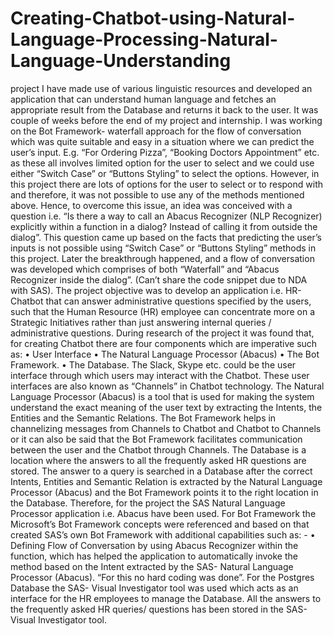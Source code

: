# Creating-Chatbot-using-Natural-Language-Processing-Natural-Language-Understanding
project I have made use of various linguistic resources and developed an application that can understand human language and fetches an appropriate result from the Database and returns it back to the user.  It was couple of weeks before the end of my project and internship. I was working on the Bot Framework- waterfall approach for the flow of conversation which was quite suitable and easy in a situation where we can predict the user’s input. E.g. “For Ordering Pizza”, “Booking Doctors Appointment” etc. as these all involves limited option for the user to select and we could use either “Switch Case” or “Buttons Styling” to select the options. However, in this project there are lots of options for the user to select or to respond with and therefore, it was not possible to use any of the methods mentioned above. Hence, to overcome this issue, an idea was conceived with a question i.e. “Is there a way to call an Abacus Recognizer (NLP Recognizer) explicitly within a function in a dialog? Instead of calling it from outside the dialog”. This question came up based on the facts that predicting the user’s inputs is not possible using “Switch Case” or “Buttons Styling” methods in this project. Later the breakthrough happened, and a flow of conversation was developed which comprises of both “Waterfall” and “Abacus Recognizer inside the dialog”. (Can’t share the code snippet due to NDA with SAS).
The project objective was to develop an application i.e. HR- Chatbot that can answer administrative questions specified by the users, such that the Human Resource (HR) employee can concentrate more on a Strategic Initiatives rather than just answering internal queries / administrative questions.
During research of the project it was found that, for creating Chatbot there are four components which are imperative such as:
•	User Interface
•	The Natural Language Processor (Abacus)
•	The Bot Framework.
•	The Database.
The Slack, Skype etc. could be the user interface through which users may interact with the Chatbot. These user interfaces are also known as “Channels” in Chatbot technology.
The Natural Language Processor (Abacus) is a tool that is used for making the system understand the exact meaning of the user text by extracting the Intents, the Entities and the Semantic Relations.
The Bot Framework helps in channelizing messages from Channels to Chatbot and Chatbot to Channels or it can also be said that the Bot Framework facilitates communication between the user and the Chatbot through Channels.
The Database is a location where the answers to all the frequently asked HR questions are stored. The answer to a query is searched in a Database after the correct Intents, Entities and Semantic Relation is extracted by the Natural Language Processor (Abacus) and the Bot Framework points it to the right location in the Database. 
Therefore, for the project the SAS Natural Language Processor application i.e. Abacus have been used. For Bot Framework the Microsoft’s Bot Framework concepts were referenced and based on that created SAS’s own Bot Framework with additional capabilities such as: -
•	Defining Flow of Conversation by using Abacus Recognizer within the function, which has helped the application to automatically invoke the method based on the Intent extracted by the SAS- Natural Language Processor (Abacus). “For this no hard coding was done”.
For the Postgres Database the SAS- Visual Investigator tool was used which acts as an interface for the HR employees to manage the Database. All the answers to the frequently asked HR queries/ questions has been stored in the SAS- Visual Investigator tool.
